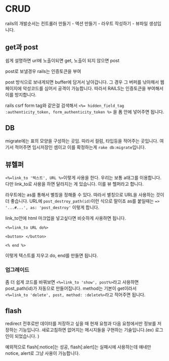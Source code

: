 # CRUD

rails의 개발순서는 컨트롤러 만들기 - 액션 만들기 - 라우트 작성하기 - 뷰파일 생성입니다.

## get과 post

쉽게 설명하면 url에 노출이되면 get, 노출이 되지 않으면 post

post로 보낼경우 rails는 인증토큰을 부여

post 방식으로 보내게되면 buffer에 담겨서 날아갑니다. 그 경우 그 버퍼를 낚아채서 웹페이지에 악성코드를 심어서 공격이 가능합니다.  따라서 RAILS는 인증토큰을 부여해서 이를 방지합니다.

rails csrf form tag와 같은걸 검색해서 `<%= hidden_field_tag :authenticity_token, form_authenticity_token %>` 을 폼 안에 넣어주면 됩니다.

## DB

migrate에는 표의 모양을 구성하는 곳임. 따라서 컬럼, 타입등을 적어주는 곳입니다. 여기서 적어주면 임시저장인 셈이고 이를 확정하는게 `rake db:migrate`입니다.

## 뷰헬퍼

`<%=link_to '텍스트', URL %>`이렇게 사용을 한다. 우리는 보통 a태그를 이용합니다. 다만 link_to로 사용을 하면 달라지는 게 있습니다. 이를 뷰 헬퍼라고 합니다.

라우트에는 as를 통해서 별칭을 정해줄 수 있다. 따라서 별칭으로 URL을 사용하는 것이 더 좋습니다. URL에 `post_destroy_path(id)`이런 식으로 말이죠 as를 붙일때는 `=>  '...#...', as: 'post_destroy'` 이렇게 합니다.

link_to안에 html 마크업을 넣고싶다면 비슷하게 사용하면 됩니다.

`<%=link_to URL do%>`

`<button> </button>`

`<% end %>`

이렇게 텍스트를 지우고 do, end를 만들면 됩니다.

### 업그레이드

좀 더 쉽게  코드를 바꿔보면 `<%=link_to 'show', post%>`라고 사용하면 post_path(id)가 자동으로 만들어집니다. method는 기본이 get이라서 `<%=link_to 'delete', post, method: :delete%>`라고 적어주면 됩니다.

## flash

redirect 전후로만 데이터를 저장하고 싶을 때 현재 요청과 다음 요청에서만 정보를 저장하는 기능입니다. 새로고침하면 없어지는 메시지들을 구현하는 기술입니다.(ex) 로그인이 되었습니다. ) 

예외적으로 flash[:notice]는 성공, flash[:alert]는 실패시에 사용하는데 얘네만 notice, alert로 그냥 사용이 가능합니다.